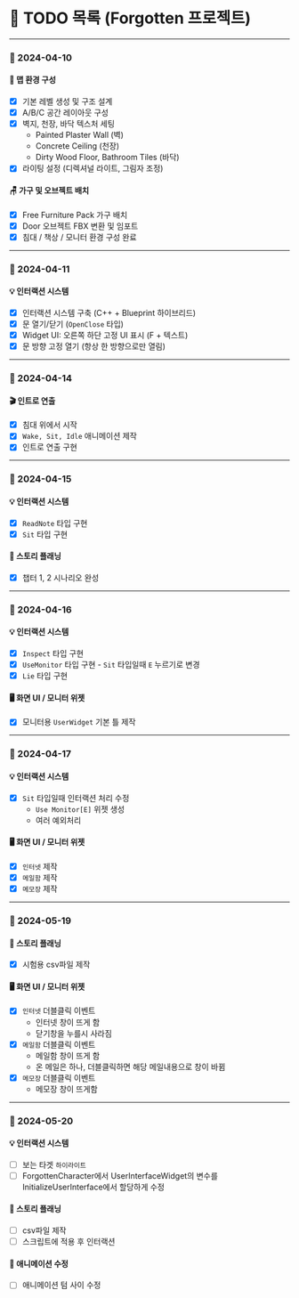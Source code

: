# 📝 TODO 목록 (Forgotten 프로젝트)

---

### 📅 2024-04-10

#### 🧱 맵 환경 구성

- [x] 기본 레벨 생성 및 구조 설계
- [x] A/B/C 공간 레이아웃 구성
- [x] 벽지, 천장, 바닥 텍스처 세팅
  - Painted Plaster Wall (벽)
  - Concrete Ceiling (천장)
  - Dirty Wood Floor, Bathroom Tiles (바닥)
- [x] 라이팅 설정 (디렉셔널 라이트, 그림자 조정)

#### 🪑 가구 및 오브젝트 배치

- [x] Free Furniture Pack 가구 배치
- [x] Door 오브젝트 FBX 변환 및 임포트
- [x] 침대 / 책상 / 모니터 환경 구성 완료

---

### 📅 2024-04-11

#### 💡 인터랙션 시스템
- [x] 인터랙션 시스템 구축 (C++ + Blueprint 하이브리드)
- [x] 문 열기/닫기 (`OpenClose` 타입)
- [x] Widget UI: 오른쪽 하단 고정 UI 표시 (F + 텍스트)
- [x] 문 방향 고정 열기 (항상 한 방향으로만 열림)

---

### 📅 2024-04-14

#### 🎬 인트로 연출
- [x] 침대 위에서 시작
- [x] `Wake, Sit, Idle` 애니메이션 제작
- [x] 인트로 연출 구현

---

### 📅 2024-04-15

#### 💡 인터랙션 시스템
- [x] `ReadNote` 타입 구현
- [x] `Sit` 타입 구현

#### 📖 스토리 플래닝
- [x] 챕터 1, 2 시나리오 완성

---

### 📅 2024-04-16

#### 💡 인터랙션 시스템
- [x] `Inspect` 타입 구현
- [x] `UseMonitor` 타입 구현 - `Sit` 타입일때 `E` 누르기로 변경
- [x] `Lie` 타입 구현

#### 🖥️ 화면 UI / 모니터 위젯
- [x] 모니터용 `UserWidget` 기본 틀 제작

---

### 📅 2024-04-17

#### 💡 인터랙션 시스템
- [x] `Sit` 타입일때 인터랙션 처리 수정
  - `Use Monitor[E]` 위젯 생성
  - 여러 예외처리

#### 🖥️ 화면 UI / 모니터 위젯
- [x] `인터넷` 제작
- [x] `메일함` 제작
- [x] `메모장` 제작

---

### 📅 2024-05-19

#### 📖 스토리 플래닝
- [x] 시험용 csv파일 제작

#### 🖥️ 화면 UI / 모니터 위젯
- [x] `인터넷` 더블클릭 이벤트
  - 인터넷 창이 뜨게 함
  - 닫기창을 누를시 사라짐
- [x] `메일함` 더블클릭 이벤트
  - 메일함 창이 뜨게 함
  - 온 메일은 하나, 더블클릭하면 해당 메일내용으로 창이 바뀜
- [x] `메모장` 더블클릭 이벤트
  - 메모장 창이 뜨게함

---

### 📅 2024-05-20

#### 💡 인터랙션 시스템
- [ ] 보는 타겟 `하이라이트`
- [ ] ForgottenCharacter에서 UserInterfaceWidget의 변수를 InitializeUserInterface에서 할당하게 수정

#### 📖 스토리 플래닝
- [ ] csv파일 제작
- [ ] 스크립트에 적용 후 인터랙션
  
#### 🎥 애니메이션 수정
- [ ] 애니메이션 텀 사이 수정